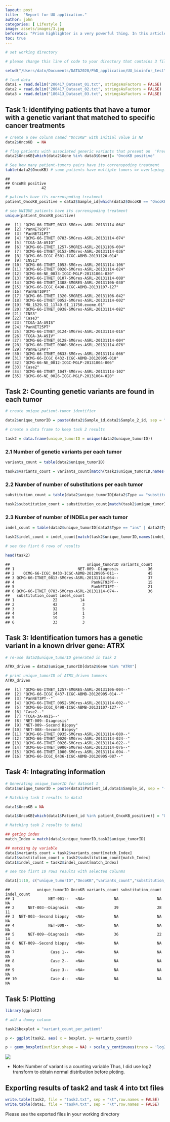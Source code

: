 ```yaml
---
layout: post
title:  "Report for UU application."
author: john
categories: [ Lifestyle ]
image: assets/images/3.jpg
beforetoc: "Prism highlighter is a very powerful thing. In this article I'm going to show you what you can actually do with it, some tricks and tips while editing your post. Tocs is also enabled as you can see in summary."
toc: true
---
```


``` R
# set working directory

# please change this line of code to your directory that contains 3 files of dataset to reproduce my results.

setwd("/Users/datn/Documents/DATA2020/PhD_application/UU_bioinfor_test")

# load data
data1 = read.delim("200417_Dataset_01.txt", stringsAsFactors = FALSE)
data2 = read.delim("200417_Dataset_02.txt", stringsAsFactors = FALSE)
data3 = read.delim("180413_Dataset_03.txt", stringsAsFactors = FALSE)
```

Task 1: identifying patients that have a tumor with a genetic variant that matched to specific cancer treatments
----------------------------------------------------------------------------------------------------------------

``` R
# create a new colunm named "OncoKB" with initial value is NA
data2$OncoKB  = NA

# flag patients with associated generic variants that present on  'Precision Oncology Knowledge Base' as "OncoKB positive".
data2$OncoKB[which(data2$Gene %in% data3$Gene)]= "OncoKB positive"

# See how many patient-tumors pairs have its correnspoding treatment 
table(data2$OncoKB) # some patients have multiple tumors => overlaping.
```

    ## 
    ## OncoKB positive 
    ##              42

``` R
# patients have its correnspoding treatment
patient_OncoKB_positive = data2$Sample_id[which(data2$OncoKB == "OncoKB positive")]

# see UNIQUE patients have its correnspoding treatment
unique(patient_OncoKB_positive)
```

    ##  [1] "QCMG-66-ITNET_0813-SMGres-ASRL-20131114-064"
    ##  [2] "PanNET93PT"                                 
    ##  [3] "PanNET31PT"                                 
    ##  [4] "QCMG-66-ITNET_0783-SMGres-ASRL-20131114-074"
    ##  [5] "TCGA-3A-A9IO"                               
    ##  [6] "QCMG-66-ITNET_1257-SMGRES-ASRL-20131106-004"
    ##  [7] "QCMG-66-ITNET_0152-SMGres-ASRL-20131114-036"
    ##  [8] "QCMG-66-ICGC_0501-ICGC-ABMB-20131120-014"   
    ##  [9] "INS13"                                      
    ## [10] "QCMG-66-ITNET_1053-SMGres-ASRL-20131114-106"
    ## [11] "QCMG-66-ITNET_0020-SMGres-ASRL-20131114-024"
    ## [12] "QCMG-66-NE_0033-ICGC-MGLP-20131004-030"     
    ## [13] "QCMG-66-ITNET_0107-SMGres-ASRL-20131114-008"
    ## [14] "QCMG-66-ITNET_1308-SMGRES-ASRL-20131106-030"
    ## [15] "QCMG-66-ICGC_0498-ICGC-ABMB-20131107-127"   
    ## [16] "PanNET10PT"                                 
    ## [17] "QCMG-66-ITNET_1320-SMGRES-ASRL-20131106-042"
    ## [18] "QCMG-66-ITNET_0052-SMGres-ASRL-20131114-002"
    ## [19] "MO_1529.SI_11749.SI_11750.exome.01"         
    ## [20] "QCMG-66-ITNET_0938-SMGres-ASRL-20131114-082"
    ## [21] "INS3"                                       
    ## [22] "Case3"                                      
    ## [23] "TCGA-3A-A9IS"                               
    ## [24] "PanNET25PT"                                 
    ## [25] "QCMG-66-ITNET_0124-SMGres-ASRL-20131114-016"
    ## [26] "TCGA-3A-A9IV"                               
    ## [27] "QCMG-66-ITNET_0128-SMGres-ASRL-20131114-004"
    ## [28] "QCMG-66-ITNET_0900-SMGres-ASRL-20131114-076"
    ## [29] "PanNET24PT"                                 
    ## [30] "QCMG-66-ITNET_0833-SMGres-ASRL-20131114-066"
    ## [31] "QCMG-66-ICGC_0432-ICGC-ABMB-20120905-010"   
    ## [32] "QCMG-66-NE_0012-ICGC-MGLP-20131004-006"     
    ## [33] "Case2"                                      
    ## [34] "QCMG-66-ITNET_1047-SMGres-ASRL-20131114-102"
    ## [35] "QCMG-66-NE_0026-ICGC-MGLP-20131004-020"

Task 2: Counting genetic variants are found in each tumor
---------------------------------------------------------

``` r
# create unique patient-tumor identifier

data2$unique_tumorID = paste(data2$Sample_id,data2$Sample_2_id, sep = "--")

# create a data frame to keep task 2 results

task2 = data.frame(unique_tumorID = unique(data2$unique_tumorID))
```

### 2.1 Number of genetic variants per each tumor

``` r
variants_count = table(data2$unique_tumorID)

task2$variants_count = variants_count[match(task2$unique_tumorID,names(variants_count))]
```

### 2.2 Number of number of substitutions per each tumor

``` r
substitution_count = table(data2$unique_tumorID[data2$Type == "substitution"])

task2$substitution_count = substitution_count[match(task2$unique_tumorID,names(substitution_count))]
```

### 2.3 Number of number of INDELs per each tumor

``` r
indel_count = table(data2$unique_tumorID[data2$Type == "ins" | data2$Type == "del"])

task2$indel_count = indel_count[match(task2$unique_tumorID,names(indel_count))]

# see the fisrt 6 rows of results

head(task2)
```

    ##                                  unique_tumorID variants_count
    ## 1                            NET-009--Diagnosis             36
    ## 2    QCMG-66-ICGC_0433-ICGC-ABMB-20120905-011--             45
    ## 3 QCMG-66-ITNET_0813-SMGres-ASRL-20131114-064--             37
    ## 4                                  PanNET93PT--             15
    ## 5                                  PanNET31PT--             21
    ## 6 QCMG-66-ITNET_0783-SMGres-ASRL-20131114-074--             36
    ##   substitution_count indel_count
    ## 1                 22          14
    ## 2                 42           3
    ## 3                 32           5
    ## 4                 14           1
    ## 5                 19           2
    ## 6                 33           3

Task 3: Identification tumors has a genetic variant in a known driver gene: ATRX
--------------------------------------------------------------------------------

``` r
# re-use data2$unique_tumorID generated in task 2

ATRX_driven = data2$unique_tumorID[data2$Gene %in% "ATRX"]

# print unique_tumorID of ATRX_driven tummors
ATRX_driven
```

    ##  [1] "QCMG-66-ITNET_1257-SMGRES-ASRL-20131106-004--"
    ##  [2] "QCMG-66-ICGC_0437-ICGC-ABMB-20120905-014--"   
    ##  [3] "PanNET3PT--"                                  
    ##  [4] "QCMG-66-ITNET_0052-SMGres-ASRL-20131114-002--"
    ##  [5] "QCMG-66-ICGC_0498-ICGC-ABMB-20131107-127--"   
    ##  [6] "Case2--"                                      
    ##  [7] "TCGA-3A-A9IS--"                               
    ##  [8] "NET-009--Diagnosis"                           
    ##  [9] "NET-009--Second Biopsy"                       
    ## [10] "NET-008--Second Biopsy"                       
    ## [11] "QCMG-66-ITNET_0935-SMGres-ASRL-20131114-080--"
    ## [12] "QCMG-66-ITNET_0020-SMGres-ASRL-20131114-024--"
    ## [13] "QCMG-66-ITNET_0026-SMGres-ASRL-20131114-022--"
    ## [14] "QCMG-66-ITNET_0900-SMGres-ASRL-20131114-076--"
    ## [15] "QCMG-66-ITNET_1000-SMGres-ASRL-20131114-094--"
    ## [16] "QCMG-66-ICGC_0436-ICGC-ABMB-20120905-087--"

Task 4: Integrating information
-------------------------------

``` r
# Generating unique_tumorID for dataset 1
data1$unique_tumorID = paste(data1$Patient_id,data1$Sample_id, sep = "--")

# Matching task 1 results to data1

data1$OncoKB = NA

data1$OncoKB[which(data1$Patient_id %in% patient_OncoKB_positive)] = "OncoKB positive"

# Matching task 2 results to data1

## geting index
match_Index = match(data1$unique_tumorID,task2$unique_tumorID)

## matching by variable
data1$variants_count = task2$variants_count[match_Index]
data1$substitution_count = task2$substitution_count[match_Index]
data1$indel_count = task2$indel_count[match_Index]

# see the fisrt 10 rows results with selected colunms

data1[1:10, c("unique_tumorID","OncoKB","variants_count","substitution_count","indel_count")]
```

    ##            unique_tumorID OncoKB variants_count substitution_count indel_count
    ## 1               NET-001--   <NA>             NA                 NA          NA
    ## 2      NET-003--Diagnosis   <NA>             39                 28          11
    ## 3  NET-003--Second biopsy   <NA>             NA                 NA          NA
    ## 4               NET-008--   <NA>             NA                 NA          NA
    ## 5      NET-009--Diagnosis   <NA>             36                 22          14
    ## 6  NET-009--Second biopsy   <NA>             NA                 NA          NA
    ## 7                Case 1--   <NA>             NA                 NA          NA
    ## 8                Case 2--   <NA>             NA                 NA          NA
    ## 9                Case 3--   <NA>             NA                 NA          NA
    ## 10               Case 4--   <NA>             NA                 NA          NA

Task 5: Plotting
----------------

``` r
library(ggplot2)

# add a dummy colunm

task2$boxplot = "variant_count_per_patient"

p <- ggplot(task2, aes( x = boxplot, y= variants_count))

p + geom_boxplot(outlier.shape = NA) + scale_y_continuous(trans = 'log2') + theme_classic() + geom_jitter(shape=16, position=position_jitter(0.2), color = "blue")
```

![](test_uu_files/figure-markdown_github/unnamed-chunk-9-1.png)

-   Note: Number of variant is a counting variable Thus, I did use log2
    transform to obtain normal distribution before ploting.

Exporting results of task2 and task 4 into txt files
----------------------------------------------------

``` r
write.table(task2, file = "task2.txt", sep = "\t",row.names = FALSE)
write.table(data1, file = "task4.txt", sep = "\t",row.names = FALSE)
```

Please see the exported files in your working directory


